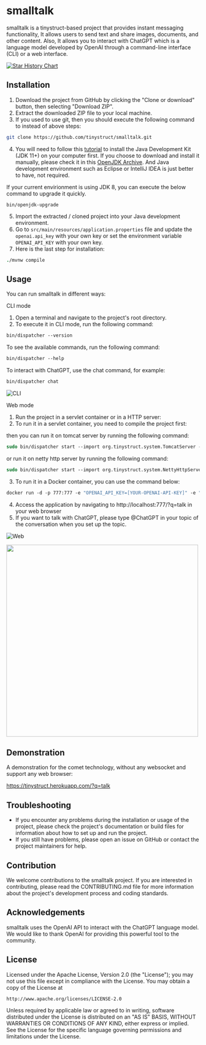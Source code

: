 
smalltalk
==
smalltalk is a tinystruct-based project that provides instant messaging functionality, It allows users to send text and share images, documents, and other content. 
Also, It allows you to interact with ChatGPT which is a language model developed by OpenAI through a command-line interface (CLI) or a web interface.

[![Star History Chart](https://api.star-history.com/svg?repos=tinystruct/smalltalk&type=Date)](https://star-history.com/#tinystruct/smalltalk&Date)

Installation
---
1. Download the project from GitHub by clicking the "Clone or download" button, then selecting "Download ZIP".
2. Extract the downloaded ZIP file to your local machine.
3. If you used to use git, then you should execute the following command to instead of above steps:
```bash
git clone https://github.com/tinystruct/smalltalk.git 
```  
4. You will need to follow this [tutorial](https://openjdk.org/install/) to install the Java Development Kit (JDK 11+) on your computer first. If you choose to download and install it manually, please check it in this [OpenJDK Archive](https://jdk.java.net/archive/). And Java development environment such as Eclipse or IntelliJ IDEA is just better to have, not required.

If your current envirionment is using JDK 8, you can execute the below command to upgrade it quickly.
```
bin/openjdk-upgrade
```
5. Import the extracted / cloned project into your Java development environment.
6. Go to `src/main/resources/application.properties` file and update the `openai.api_key` with your own key or set the environment variable `OPENAI_API_KEY` with your own key.
7. Here is the last step for installation:
```tcsh
./mvnw compile
```

Usage
---
You can run smalltalk in different ways:

CLI mode
1. Open a terminal and navigate to the project's root directory.
2. To execute it in CLI mode, run the following command:
```tcsh
bin/dispatcher --version
```
To see the available commands, run the following command:
```tcsh
bin/dispatcher --help
```
To interact with ChatGPT, use the chat command, for example:
```tcsh
bin/dispatcher chat
```
![CLI](https://github.com/tinystruct/smalltalk/assets/3631818/b49bab05-0135-4383-b252-0ca9c011f6e8)

Web mode

1. Run the project in a servlet container or in a HTTP server:
2. To run it in a servlet container, you need to compile the project first:

then you can run it on tomcat server by running the following command:

```tcsh
sudo bin/dispatcher start --import org.tinystruct.system.TomcatServer --server-port 777
```
or run it on netty http server by running the following command:

```tcsh
sudo bin/dispatcher start --import org.tinystruct.system.NettyHttpServer --server-port 777
```
3. To run it in a Docker container, you can use the command below:

```tcsh
docker run -d -p 777:777 -e "OPENAI_API_KEY=[YOUR-OPENAI-API-KEY]" -e "STABILITY_API_KEY=[YOUR-STABILITY-API-KEY]" m0ver/smalltalk
```
4. Access the application by navigating to http://localhost:777/?q=talk in your web browser
5. If you want to talk with ChatGPT, please type @ChatGPT in your topic of the conversation when you set up the topic.

![Web](https://github.com/tinystruct/smalltalk/assets/3631818/32e50145-a5be-41d6-9cea-5b25e76e9f1b)

<img src="https://github.com/user-attachments/assets/32721443-b680-481b-b5ed-ae3c7e4c6908" width=500 />

Demonstration
---
A demonstration for the comet technology, without any websocket and support any web browser:

https://tinystruct.herokuapp.com/?q=talk

Troubleshooting
---
* If you encounter any problems during the installation or usage of the project, please check the project's documentation or build files for information about how to set up and run the project.
* If you still have problems, please open an issue on GitHub or contact the project maintainers for help.

Contribution
---
We welcome contributions to the smalltalk project. If you are interested in contributing, please read the CONTRIBUTING.md file for more information about the project's development process and coding standards.

Acknowledgements
---
smalltalk uses the OpenAI API to interact with the ChatGPT language model. We would like to thank OpenAI for providing this powerful tool to the community.

License
---

Licensed under the Apache License, Version 2.0 (the "License");
you may not use this file except in compliance with the License.
You may obtain a copy of the License at

    http://www.apache.org/licenses/LICENSE-2.0

Unless required by applicable law or agreed to in writing, software
distributed under the License is distributed on an "AS IS" BASIS,
WITHOUT WARRANTIES OR CONDITIONS OF ANY KIND, either express or implied.
See the License for the specific language governing permissions and
limitations under the License.

